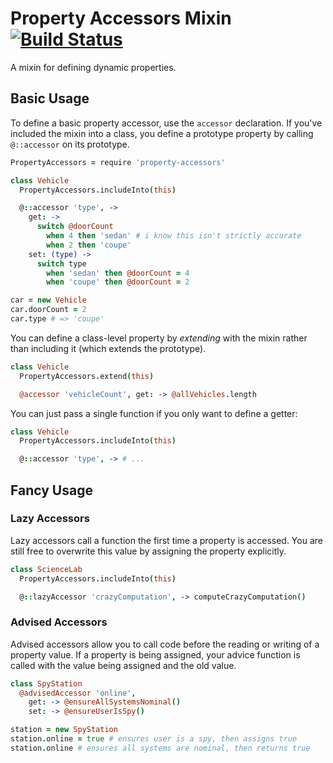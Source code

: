 # Property Accessors Mixin [![Build Status](https://travis-ci.org/atom/property-accessors.svg?branch=master)](https://travis-ci.org/atom/property-accessors)

A mixin for defining dynamic properties.

## Basic Usage

To define a basic property accessor, use the `accessor` declaration. If you've
included the mixin into a class, you define a prototype property by calling
`@::accessor` on its prototype.

```coffee
PropertyAccessors = require 'property-accessors'

class Vehicle
  PropertyAccessors.includeInto(this)

  @::accessor 'type', ->
    get: ->
      switch @doorCount
        when 4 then 'sedan' # i know this isn't strictly accurate
        when 2 then 'coupe'
    set: (type) ->
      switch type
        when 'sedan' then @doorCount = 4
        when 'coupe' then @doorCount = 2

car = new Vehicle
car.doorCount = 2
car.type # => 'coupe'
```

You can define a class-level property by *extending* with the mixin rather than
including it (which extends the prototype).

```coffee
class Vehicle
  PropertyAccessors.extend(this)

  @accessor 'vehicleCount', get: -> @allVehicles.length  
```

You can just pass a single function if you only want to define a getter:

```coffee
class Vehicle
  PropertyAccessors.includeInto(this)

  @::accessor 'type', -> # ...
```

## Fancy Usage

### Lazy Accessors

Lazy accessors call a function the first time a property is accessed. You are
still free to overwrite this value by assigning the property explicitly.

```coffee
class ScienceLab
  PropertyAccessors.includeInto(this)

  @::lazyAccessor 'crazyComputation', -> computeCrazyComputation()
```

### Advised Accessors

Advised accessors allow you to call code before the reading or writing of a
property value. If a property is being assigned, your advice function is called
with the value being assigned and the old value.

```coffee
class SpyStation
  @advisedAccessor 'online',
    get: -> @ensureAllSystemsNominal()
    set: -> @ensureUserIsSpy()

station = new SpyStation
station.online = true # ensures user is a spy, then assigns true
station.online # ensures all systems are nominal, then returns true
```

